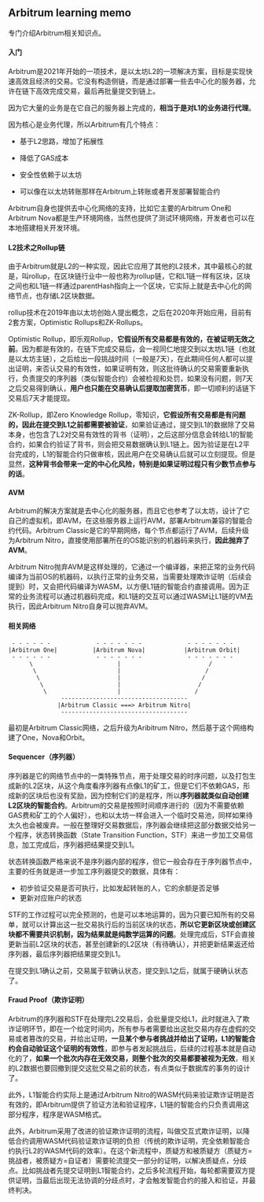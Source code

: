 ## Arbitrum learning memo

专门介绍Arbitrum相关知识点。



#### 入门

Arbitrum是2021年开始的一项技术，是以太坊L2的一项解决方案，目标是实现快速高效且经济的交易。它没有构造侧链，而是通过部署一些去中心化的服务器，允许在链下高效完成交易，最后再批量提交到链上。

因为它大量的业务是在它自己的服务器上完成的，**相当于是对L1的业务进行代理**。

因为核心是业务代理，所以Arbitrum有几个特点：

- 基于L2思路，增加了拓展性
- 降低了GAS成本

- 安全性依赖于以太坊
- 可以像在以太坊转账那样在Arbitrum上转账或者开发部署智能合约

Arbitrum自身也提供去中心化网络的支持，比如它主要的Arbitrum One和Arbitrum Nova都是生产环境网络，当然也提供了测试环境网络，开发者也可以在本地搭建相关开发环境。



#### L2技术之Rollup链

由于Arbitrum就是L2的一种实现，因此它应用了其他的L2技术，其中最核心的就是，叫rollup，在区块链行业中一般也称为rollup链，它和L1链一样有区块，区块之间也和L1链一样通过parentHash指向上一个区块，它实际上就是去中心化的网络节点，也存储L2区块数据。

rollup技术在2019年由以太坊创始人提出概念，之后在2020年开始应用，目前有2套方案，Optimistic Rollups和ZK-Rollups。

Optimistic Rollup，即乐观Rollup，**它假设所有交易都是有效的，在被证明无效之前**。因为都是有效的，在链下完成交易后，会一视同仁地提交到以太坊L1链（也就是以太坊主链），之后给出一段挑战时间（一般是7天），在此期间任何人都可以提出证明，来否认交易的有效性，如果证明有效，则这批待确认的交易需要重新执行，负责提交的序列器（类似智能合约）会被检视和处罚，如果没有问题，则7天之后交易得到确认，**用户也只能在交易确认后提取加密货币**，即一切顺利的话链下交易后7天才能提现。

ZK-Rollup，即Zero Knowledge Rollup，零知识，**它假设所有交易都是有问题的，因此在提交到L1之前都需要被验证**，如果验证通过，提交到L1的数据除了交易本身，也包含了L2对交易有效性的背书（证明），之后这部分信息会转给L1的智能合约，如果合约验证了背书，则会把交易数据确认到L1链上。因为验证是在L2平台完成的，L1的智能合约只做审核，因此用户在交易确认后就可以立刻提现。但是显然，**这种背书会带来一定的中心化风险，特别是如果证明过程只有少数节点参与的话**。



#### AVM

Arbitrum的解决方案就是去中心化的服务器，而且它也参考了以太坊，设计了它自己的虚拟机，即AVM，在这些服务器上运行AVM，部署Arbitrum兼容的智能合约代码。Arbitrum Classic是它的早期网络，每个节点都运行了AVM，后续升级为Arbitrum Nitro，直接使用部署所在的OS能识别的机器码来执行，**因此抛弃了AVM**。

Arbitrum Nitro抛弃AVM是这样处理的，它通过一个编译器，来把正常的业务代码编译为当前OS的机器码，以执行正常的业务交易，当需要处理欺诈证明（后续会提到）时，又会把代码编译为WASM，以方便L1链的智能合约直接调用。因为正常的业务流程可以通过机器码完成，和L1链的交互可以通过WASM让L1链的VM去执行，因此Arbitrum Nitro自身可以抛弃AVM。



#### 相关网络

```
 - - - - - -             - - - - - - -             - - - - - - - 
|Arbitrum One|          |Arbitrum Nova|           |Arbitrum Orbit|
 - - - - - -             - - - - - - -             - - - - - - - 
      \                        |                         /
       \                       |                        /
        \                      |                       /
         \                     |                      /
          \                    |                     /
               ------------------------------------
              |Arbitrum Classic ===> Arbitrum Nitro|
               ------------------------------------
```

最初是Arbitrum Classic网络，之后升级为Aribitrum Nitro，然后基于这个网络构建了One，Nova和Orbit。



#### Sequencer（序列器）

序列器是它的网络节点中的一类特殊节点，用于处理交易的时序问题，以及打包生成新的L2区块，从这个角度看序列器有点像L1的矿工，但是它们不依赖GAS，形成新的区块后也没有奖励，因为控制它们的是程序，所以**序列器就类似自动创建L2区块的智能合约**。Arbitrum的交易是按照时间顺序进行的（因为不需要依赖GAS费和矿工的个人偏好），也和以太坊一样会进入一个临时交易池，同样如果待太久也会被废弃。一般在整理好交易数据后，序列器会继续把这部分数据交给另一个程序，状态转换函数（State  Transition Function，STF）来进一步加工交易信息，加工完成后，序列器把结果提交到L1。

状态转换函数严格来说不是序列器内部的程序，但它一般会存在于序列器节点中，主要的任务就是进一步加工序列器提交的数据，具体有：

- 初步验证交易是否可执行，比如发起转账的人，它的余额是否足够
- 更新对应账户的状态

STF的工作过程可以完全预测的，也是可以本地运算的，因为只要已知所有的交易单，就可以计算出这一批交易执行后的当前区块的状态，**所以它更新区块或创建区块都不需要共识机制，因为结果就是纯数学运算的问题**。处理完成后，STF会直接更新当前L2区块的状态，甚至创建新的L2区块（有待确认），并把更新结果返还给序列器，最后序列器把结果提交到L1。

在提交到L1确认之前，交易属于软确认状态，提交到L1之后，就属于硬确认状态了。



#### Fraud Proof（欺诈证明）

Arbitrum的序列器和STF在处理完L2交易后，会批量提交给L1，此时就进入了欺诈证明环节，即在一个给定时间内，所有参与者需要给出这批交易内存在虚假的交易或者篡改的交易，并给出证明，**一旦某个参与者挑战并给出了证明，L1的智能合约会自动验证这个证明的有效性**，即参与者发起挑战后，后续的过程基本就是自动化的了，**如果一个批次内存在无效交易，则整个批次的交易都要被视为无效**，相关的L2数据也要回撤到提交这批交易之前的状态，有点类似于数据库的事务的设计了。

此外，L1智能合约实际上是通过Arbitrum Nitro的WASM代码来验证欺诈证明是否有效的，即Arbitrum提供了验证方法和验证程序，L1链的智能合约只负责调用这部分程序，程序是WASM格式。

此外，Arbitrum采用了改进的验证欺诈证明的流程，叫做交互式欺诈证明，以降低合约调用WASM代码验证欺诈证明的负担（传统的欺诈证明，完全依赖智能合约执行L2的WASM代码的效率）。在这个新流程中，质疑方和被质疑方（质疑方=挑战者，被质疑方=自证者）需要轮流提交一部分的证明，以解决质疑点，分歧点。比如挑战者先提交证明到L1智能合约，之后多轮流程开始，每轮都需要双方提供证明，当最后出现无法协调的分歧点时，才会触发智能合约的接入和验证，并最终判决。

